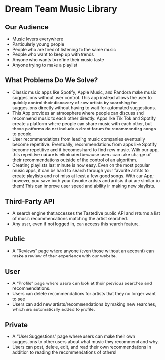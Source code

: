# Dream Team Music Library

## Our Audience
* Music lovers everywhere
* Particularly young people
* People who are tired of listening to the same music
* People who want to keep up with trends
* Anyone who wants to refine their music taste
* Anyone trying to make a playlist

## What Problems Do We Solve?
* Classic music apps like Spotify, Apple Music, and Pandora make music suggestions without user control. This app instead allows the user to quickly control their discovery of new artists by searching for suggestions directly without having to wait for automated suggestions.
* This App provides an atmosphere where people can discuss and recommend music to each other directly. Apps like Tik Tok and Spotify create a platform where people can share music with each other, but these platforms do not include a direct forum for recommending songs to people.
* User recommendations from leading music companies eventually become repetitive. Eventually, recommendations from apps like Spotify become repetitive and it becomes hard to find new music. With our app, this repetitive nature is eliminated because users can take charge of their recommendations outside of the control of an algorithm.
* Creating playlists last minute is now easy. Even on the most popular music apps, it can be hard to search through your favorite artists to create playlists and not miss at least a few good songs.  With our App; however, you save both your favorite artists and artists that are similar to them! This can improve user speed and ability in making new playlists.

## Third-Party API
* A search engine that accesses the Tastedive public API and returns a list of music recommendations matching the artist searched.
* Any user, even if not logged in, can access this search feature. 

## Public
* A “Reviews” page where anyone (even those without an account) can make a review of their experience with our website.

## User
* A “Profile” page where users can look at their previous searches and recommendations.
* Users can delete recommendations for artists that they no longer want to see
* Users can add new artists/recommendations by making new searches, which are automatically added to profile.

## Private
* A “User Suggestions” page where users can make their own suggestions to other users about what music they recommend and why.
* Users can post, delete, edit, and read their own recommendations in addition to reading the recommendations of others!
